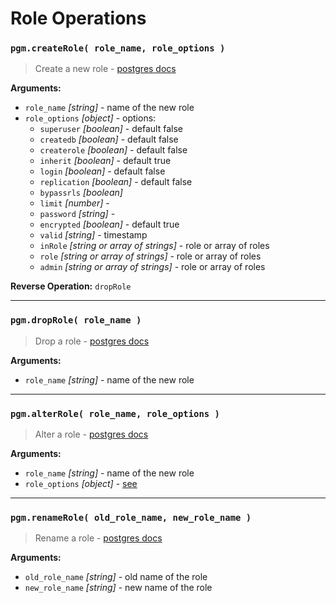 # Role Operations

### `pgm.createRole( role_name, role_options )`

> Create a new role - [postgres docs](http://www.postgresql.org/docs/current/static/sql-createrole.html)

**Arguments:**

- `role_name` _[string]_ - name of the new role
- `role_options` _[object]_ - options:
  - `superuser` _[boolean]_ - default false
  - `createdb` _[boolean]_ - default false
  - `createrole` _[boolean]_ - default false
  - `inherit` _[boolean]_ - default true
  - `login` _[boolean]_ - default false
  - `replication` _[boolean]_ - default false
  - `bypassrls` _[boolean]_
  - `limit` _[number]_ -
  - `password` _[string]_ -
  - `encrypted` _[boolean]_ - default true
  - `valid` _[string]_ - timestamp
  - `inRole` _[string or array of strings]_ - role or array of roles
  - `role` _[string or array of strings]_ - role or array of roles
  - `admin` _[string or array of strings]_ - role or array of roles

**Reverse Operation:** `dropRole`

---

### `pgm.dropRole( role_name )`

> Drop a role - [postgres docs](http://www.postgresql.org/docs/current/static/sql-droprole.html)

**Arguments:**

- `role_name` _[string]_ - name of the new role

---

### `pgm.alterRole( role_name, role_options )`

> Alter a role - [postgres docs](http://www.postgresql.org/docs/current/static/sql-alterrole.html)

**Arguments:**

- `role_name` _[string]_ - name of the new role
- `role_options` _[object]_ - [see](#pgmcreaterole-role_name-role_options-)

---

### `pgm.renameRole( old_role_name, new_role_name )`

> Rename a role - [postgres docs](http://www.postgresql.org/docs/current/static/sql-alterrole.html)

**Arguments:**

- `old_role_name` _[string]_ - old name of the role
- `new_role_name` _[string]_ - new name of the role
